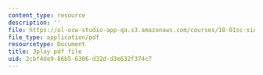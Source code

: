 ```yaml
---
content_type: resource
description: ''
file: https://ol-ocw-studio-app-qa.s3.amazonaws.com/courses/18-01sc-single-variable-calculus-fall-2010/2cbf4de986b56306d32dd3e632f374c7_5q_3FDOkVRQ.pdf
file_type: application/pdf
resourcetype: Document
title: 3play pdf file
uid: 2cbf4de9-86b5-6306-d32d-d3e632f374c7
---
```

